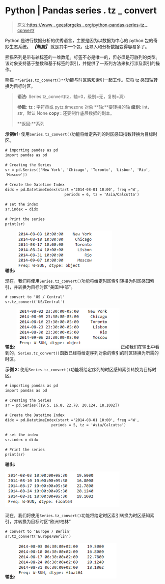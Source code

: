 # Python | Pandas series . tz _ convert

> 原文:[https://www . geesforgeks . org/python-pandas-series-tz _ convert/](https://www.geeksforgeeks.org/python-pandas-series-tz_convert/)

Python 是进行数据分析的优秀语言，主要是因为以数据为中心的 python 包的奇妙生态系统。 ***【熊猫】*** 就是其中一个包，让导入和分析数据变得容易多了。

熊猫系列是带有轴标签的一维数组。标签不必是唯一的，但必须是可散列的类型。该对象支持基于整数和基于标签的索引，并提供了一系列方法来执行涉及索引的操作。

熊猫 `**Series.tz_convert()**`功能与时区感知索引一起工作。它将 tz 感知轴转换为目标时区。

> **语法:** Series.tz_convert(tz，轴=0，级别=无，复制=真)
> 
> **参数:**
> **tz :** 字符串或 pytz.timezone 对象
> **轴:**要转换的轴
> **级别:** int，str，默认 None
> **copy :** 还要制作底层数据的副本。
> 
> **返回:**系列

**示例#1:** 使用`Series.tz_convert()`功能将给定系列的时区感知指数转换为目标时区。

```
# importing pandas as pd
import pandas as pd

# Creating the Series
sr = pd.Series(['New York', 'Chicago', 'Toronto', 'Lisbon', 'Rio', 'Moscow'])

# Create the Datetime Index
didx = pd.DatetimeIndex(start ='2014-08-01 10:00', freq ='W', 
                           periods = 6, tz = 'Asia/Calcutta') 

# set the index
sr.index = didx

# Print the series
print(sr)
```

**输出:**
![](img/44bfe392263cf71b109b296f419c1cf8.png)

现在，我们将使用`Series.tz_convert()`功能将给定时区索引转换为时区感知索引，并转换为目标时区“美国/中部”。

```
# convert to 'US / Central'
sr.tz_convert('US/Central')
```

**输出:**
![](img/20e4ac2f890fe2f13a40e2695c0a3f25.png)
正如我们在输出中看到的，`Series.tz_convert()`函数已经将给定序列对象的索引的时区转换为所需的时区。

**示例 2:** 使用`Series.tz_convert()`功能将给定序列的时区感知索引转换为目标时区。

```
# importing pandas as pd
import pandas as pd

# Creating the Series
sr = pd.Series([19.5, 16.8, 22.78, 20.124, 18.1002])

# Create the Datetime Index
didx = pd.DatetimeIndex(start ='2014-08-01 10:00', freq ='W', 
                     periods = 5, tz = 'Asia/Calcutta') 

# set the index
sr.index = didx

# Print the series
print(sr)
```

**输出:**

![](img/e4f56b49c4bcd3104acf03c6f0326b69.png)

现在，我们将使用`Series.tz_convert()`功能将给定时区索引转换为时区感知索引，并转换为目标时区“欧洲/柏林”

```
# convert to 'Europe / Berlin'
sr.tz_convert('Europe/Berlin')
```

**输出:**
![](img/2bd2f4784699150034650e6047fac06c.png)
